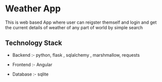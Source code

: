
# Weather App

This is web based App where user can reigster themself and login and get the current details of weather of any part of world by simple search


## Technology Stack

- Backend :- 
    python, flask , sqlalchemy , marshmallow, requests
  
- Frontend :- Angular
- Database :- sqlite
